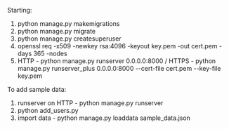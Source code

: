 Starting:
1. python manage.py makemigrations
2. python manage.py migrate
3. python manage.py createsuperuser
6. openssl req -x509 -newkey rsa:4096 -keyout key.pem -out cert.pem -days 365 -nodes
7. HTTP - python manage.py runserver 0.0.0.0:8000 / HTTPS - python manage.py runserver_plus 0.0.0.0:8000 --cert-file cert.pem --key-file key.pem

To add sample data:
1. runserver on HTTP - python manage.py runserver
2. python add_users.py
3. import data - python manage.py loaddata sample_data.json
